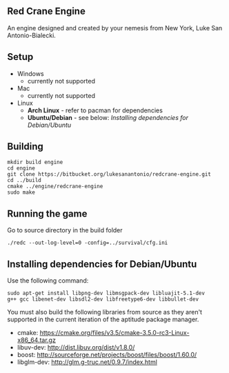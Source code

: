 Red Crane Engine
----------------
An engine designed  and created by your nemesis from New York, Luke San Antonio-Bialecki. 

Setup
-----
- Windows 
    - currently not supported  
- Mac 
    - currently not supported 
- Linux
    - **Arch Linux** - refer to pacman for dependencies
    - **Ubuntu/Debian** - see below: *Installing dependencies for Debian/Ubuntu*

Building
--------
    mkdir build engine
    cd engine
    git clone https://bitbucket.org/lukesanantonio/redcrane-engine.git
    cd ../build
    cmake ../engine/redcrane-engine
    sudo make 

Running the game
----------------
Go to source directory in the build folder
    
```
./redc --out-log-level=0 -config=../survival/cfg.ini
```

Installing dependencies for Debian/Ubuntu
----------------------------------------- 
Use the following command:
```
sudo apt-get install libpng-dev libmsgpack-dev libluajit-5.1-dev
g++ gcc libenet-dev libsdl2-dev libfreetype6-dev libbullet-dev 
```

You must also build the following libraries from source as they aren't supported
in the current iteration of the aptitude package manager.

* cmake: https://cmake.org/files/v3.5/cmake-3.5.0-rc3-Linux-x86_64.tar.gz
* libuv-dev: http://dist.libuv.org/dist/v1.8.0/
* boost: http://sourceforge.net/projects/boost/files/boost/1.60.0/
* libglm-dev: http://glm.g-truc.net/0.9.7/index.html